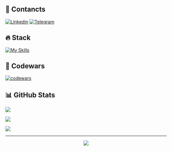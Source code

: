 ## 📌 Contancts
[![Linkedin](https://img.shields.io/badge/-Linkedin-229ED9?style=for-the-badge&logo=linkedin)](https://www.linkedin.com/in/alex-kohno-80a06526a)
[![Telegram](https://img.shields.io/badge/-Telegram-0088cc?style=for-the-badge&logo=telegram)](https://t.me/F1ashback)


## 🔥 Stack
[![My Skills](https://skillicons.dev/icons?i=js,ts,html,css,sass,git,figma,vite,webpack,react,redux,jest)](https://kohnoa.github.io/rsschool-cv/)


## 🏯 Codewars
[![codewars](https://www.codewars.com/users/rsschool_ac5844a9757fb539/badges/large)](https://www.codewars.com/users/KohnoAl)


## 📊 GitHub Stats
![](https://github-readme-streak-stats.herokuapp.com/?user=KohnoA&theme=dark&hide_border=false)<br/>

![](https://github-readme-stats.vercel.app/api?username=KohnoA&theme=dark&hide_border=false&include_all_commits=false&count_private=true)<br/>

![](https://github-readme-stats.vercel.app/api/top-langs/?username=KohnoA&theme=dark&hide_border=false&include_all_commits=false&count_private=true&layout=compact)


---
<div align="center">
  <a href="https://visitcount.itsvg.in">
    <img src="https://visitcount.itsvg.in/api?id=KohnoA&icon=0&color=0" />
  </a>
</div>

